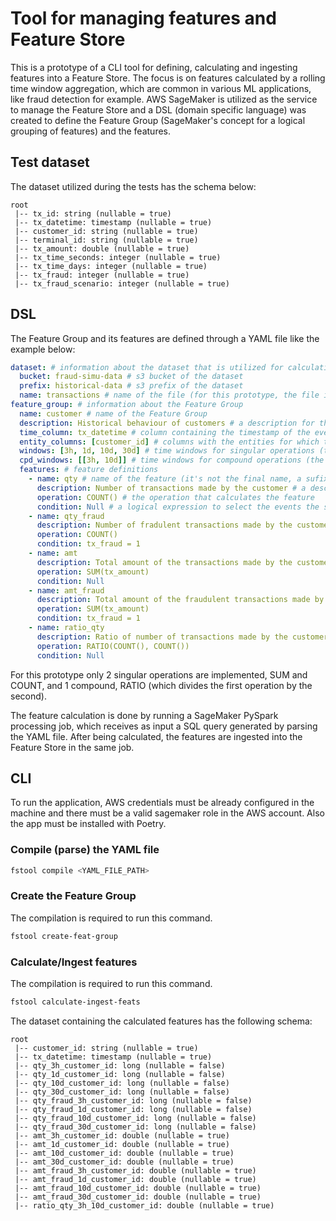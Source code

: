 # Tool for managing features and Feature Store

This is a prototype of a CLI tool for defining, calculating and ingesting features into a Feature Store. The focus is on features calculated by a rolling time window aggregation, which are common in various ML applications, like fraud detection for example. AWS SageMaker is utilized as the service to manage the Feature Store and a DSL (domain specific language) was created to define the Feature Group (SageMaker's concept for a logical grouping of features) and the features.

## Test dataset

The dataset utilized during the tests has the schema below:

```
root
 |-- tx_id: string (nullable = true)
 |-- tx_datetime: timestamp (nullable = true)
 |-- customer_id: string (nullable = true)
 |-- terminal_id: string (nullable = true)
 |-- tx_amount: double (nullable = true)
 |-- tx_time_seconds: integer (nullable = true)
 |-- tx_time_days: integer (nullable = true)
 |-- tx_fraud: integer (nullable = true)
 |-- tx_fraud_scenario: integer (nullable = true)
 ```

## DSL

The Feature Group and its features are defined through a YAML file like the example below:

```yaml
dataset: # information about the dataset that is utilized for calculating the features
  bucket: fraud-simu-data # s3 bucket of the dataset
  prefix: historical-data # s3 prefix of the dataset
  name: transactions # name of the file (for this prototype, the file is expected to be a CSV)
feature_group: # information about the Feature Group
  name: customer # name of the Feature Group
  description: Historical behaviour of customers # a description for the Feature Group
  time_column: tx_datetime # column containing the timestamp of the event
  entity_columns: [customer_id] # columns with the entities for which the features are calculated
  windows: [3h, 1d, 10d, 30d] # time windows for singular operations (the ones that use only one window)
  cpd_windows: [[3h, 10d]] # time windows for compound operations (the ones that use two windows)
  features: # feature definitions
    - name: qty # name of the feature (it's not the final name, a sufix with information about the window and entity is added afterwards)
      description: Number of transactions made by the customer # a description for the feature
      operation: COUNT() # the operation that calculates the feature
      condition: Null # a logical expression to select the events the should be used in the calculation (Null for keeping all events)
    - name: qty_fraud
      description: Number of fradulent transactions made by the customer
      operation: COUNT()
      condition: tx_fraud = 1
    - name: amt
      description: Total amount of the transactions made by the customer
      operation: SUM(tx_amount)
      condition: Null
    - name: amt_fraud
      description: Total amount of the fraudulent transactions made by the customer
      operation: SUM(tx_amount)
      condition: tx_fraud = 1
    - name: ratio_qty
      description: Ratio of number of transactions made by the customer between 3h and 10d
      operation: RATIO(COUNT(), COUNT())
      condition: Null
```

For this prototype only 2 singular operations are implemented, SUM and COUNT, and 1 compound, RATIO (which divides the first operation by the second). 

The feature calculation is done by running a SageMaker PySpark processing job, which receives as input a SQL query generated by parsing the YAML file. After being calculated, the features are ingested into the Feature Store in the same job.

## CLI

To run the application, AWS credentials must be already configured in the machine and there must be a valid sagemaker role in the AWS account. Also the app must be installed with Poetry.

### Compile (parse) the YAML file

```bash
fstool compile <YAML_FILE_PATH>
```

### Create the Feature Group

The compilation is required to run this command.

```bash
fstool create-feat-group
```

### Calculate/Ingest features

The compilation is required to run this command.

```bash
fstool calculate-ingest-feats
```

The dataset containing the calculated features has the following schema:

```
root
 |-- customer_id: string (nullable = true)
 |-- tx_datetime: timestamp (nullable = true)
 |-- qty_3h_customer_id: long (nullable = false)
 |-- qty_1d_customer_id: long (nullable = false)
 |-- qty_10d_customer_id: long (nullable = false)
 |-- qty_30d_customer_id: long (nullable = false)
 |-- qty_fraud_3h_customer_id: long (nullable = false)
 |-- qty_fraud_1d_customer_id: long (nullable = false)
 |-- qty_fraud_10d_customer_id: long (nullable = false)
 |-- qty_fraud_30d_customer_id: long (nullable = false)
 |-- amt_3h_customer_id: double (nullable = true)
 |-- amt_1d_customer_id: double (nullable = true)
 |-- amt_10d_customer_id: double (nullable = true)
 |-- amt_30d_customer_id: double (nullable = true)
 |-- amt_fraud_3h_customer_id: double (nullable = true)
 |-- amt_fraud_1d_customer_id: double (nullable = true)
 |-- amt_fraud_10d_customer_id: double (nullable = true)
 |-- amt_fraud_30d_customer_id: double (nullable = true)
 |-- ratio_qty_3h_10d_customer_id: double (nullable = true)
```

